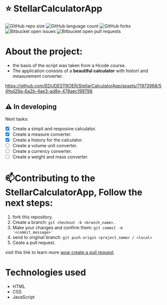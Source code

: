 # ⭐ StellarCalculatorApp

![GitHub repo size](https://img.shields.io/github/repo-size/EDUDESTROER/StellarCalculatorApp?style=for-the-badge)
![GitHub language count](https://img.shields.io/github/languages/count/EDUDESTROER/StellarCalculatorApp?style=for-the-badge)
![GitHub forks](https://img.shields.io/github/forks/EDUDESTROER/StellarCalculatorApp?style=for-the-badge)
![Bitbucket open issues](https://img.shields.io/bitbucket/issues/EDUDESTROER/StellarCalculatorApp?style=for-the-badge)
![Bitbucket open pull requests](https://img.shields.io/bitbucket/pr-raw/EDUDESTROER/StellarCalculatorApp?style=for-the-badge)

# About the project:
- the basis of the script was taken from a Hcode course.
- The application consists of a **beautiful calculator** with histort and measurement converter.

https://github.com/EDUDESTROER/StellarCalculatorApp/assets/71973968/54fed29a-6a2b-4ae3-ad8e-478aec199798


## ⚠️ In developing

Next tasks:

- [x] Create a simpli and resposive calculator.
- [x] Create a measure converter.
- [x] Create a history for the calculator.
- [ ] Create a volume unit converter. 
- [ ] Create a currency converter.
- [ ] Create a weight and mass converter.
# 📫Contributing to the StellarCalculatorApp, Follow the next steps:

1. fork this repository.
2. Create a branch: `git checkout -b <branch_name>`.
3. Make your changes and confirm them: `git commit -m '<commit_message>'`
4. send to original branch: `git push origin <project_name> / <local>`
5. Ceate a pull request.

visit this link to learn more [wow create a pull request](https://help.github.com/en/github/collaborating-with-issues-and-pull-requests/creating-a-pull-request).

# Technologies used
- HTML
- CSS
- JavaScript
